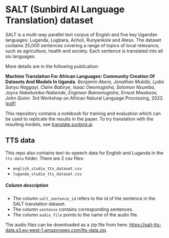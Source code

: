# SALT (Sunbird AI Language Translation) dataset
SALT is a multi-way parallel text corpus of Engish and five key Ugandan languages: Luganda, Lugbara, Acholi, Runyankole and Ateso. The dataset contains 25,000 sentences covering a range of topics of local relevance, such as agriculture, health and society. Each sentence is translated into all six languages.

More details are in the following publication:

**Machine Translation For African Languages: Community Creation Of Datasets And Models In Uganda**. *Benjamin Akera, Jonathan Mukiibi, Lydia Sanyu Naggayi, Claire Babirye, Isaac Owomugisha, Solomon Nsumba, Joyce Nakatumba-Nabende, Engineer Bainomugisha, Ernest Mwebaze, John Quinn*. 3rd Workshop on African Natural Language Processing, 2022. \[[pdf](https://openreview.net/pdf?id=BK-z5qzEU-9)\]

This repository contains a notebook for training and evaluation which can be used to replicate the results in the paper. To try translation with the resulting models, see [translate.sunbird.ai](http://translate.sunbird.ai).


## TTS data
This repo also contains text-to-speech data for English and Luganda in the `tts-data` folder. There are 2 csv files:
- `english_studio_tts_dataset.csv`
- `luganda_studio_tts_dataset.csv`

##### Column description
- The column `salt_sentence_id` refers to the id of the sentence in the SALT translation dataset.
- The column `sentence` contains corresponding sentences.
- The column `audio_file` points to the name of the audio file.

The audio files can be downloaded as a zip file from here: https://salt-tts-data.s3.eu-west-1.amazonaws.com/tts-data.zip.

